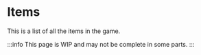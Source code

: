 # Items

This is a list of all the items in the game.

:::info
This page is WIP and may not be complete in some parts.
:::
